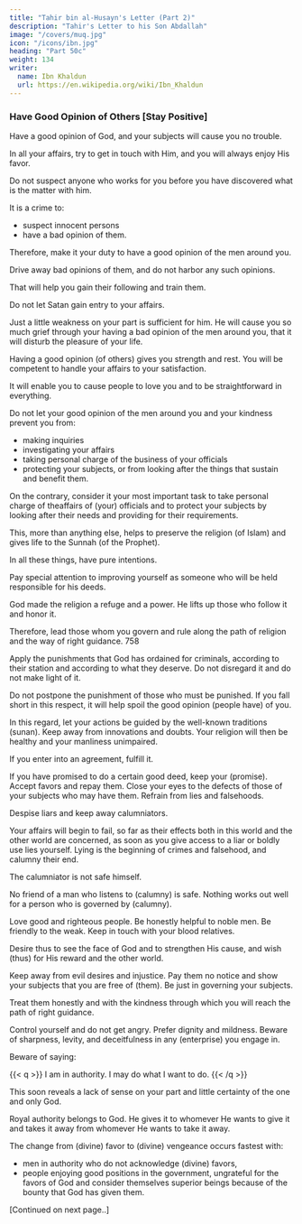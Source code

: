 ```yaml
---
title: "Tahir bin al-Husayn's Letter (Part 2)"
description: "Tahir's Letter to his Son Abdallah"
image: "/covers/muq.jpg"
icon: "/icons/ibn.jpg"
heading: "Part 50c"
weight: 134
writer:
  name: Ibn Khaldun
  url: https://en.wikipedia.org/wiki/Ibn_Khaldun
---
```



### Have Good Opinion of Others [Stay Positive]

Have a good opinion of God, and your subjects will cause you no trouble.

In all your affairs, try to get in touch with Him, and you will always enjoy His favor. 

<!-- with regard to the work with which you have entrusted him, -->

Do not suspect anyone who works for you before you have discovered what is the matter with him.

It is a crime to:
- suspect innocent persons 
- have a bad opinion of them.

Therefore, make it your duty to have a good opinion of the men around you.

Drive away bad opinions of them, and do not harbor any such opinions. 

That will help you gain their following and train them.

Do not let Satan gain entry to your affairs. 

Just a little weakness on your part is sufficient for him. He will cause you so much grief through your having a bad opinion of the men around you, that it will disturb the pleasure of your life.

Having a good opinion (of others) gives you strength and rest. You will be competent to handle your affairs to your satisfaction. 

It will enable you to cause people to love you and to be straightforward in everything. 

<!-- 757 -->
Do not let your good opinion of the men around you and your kindness prevent you from:
- making inquiries
- investigating your affairs
- taking personal charge of the business of your officials
- protecting your subjects, or from looking after the things that sustain and benefit them.

On the contrary, consider it your most important task to take personal charge of theaffairs of (your) officials and to protect your subjects by looking after their needs and providing for their requirements. 

This, more than anything else, helps to preserve the religion (of Islam) and gives life to the Sunnah (of the Prophet).

In all these things, have pure intentions. 

Pay special attention to improving yourself as someone who will be held responsible for his deeds.

<!-- that he will be rewarded for his good deeds, and punished for his evil deeds. For  -->

God made the religion a refuge and a power. He lifts up those who follow it and honor it.

Therefore, lead those whom you govern and rule along the path of religion and the way of right guidance. 758 

Apply the punishments that God has ordained for criminals, according to their station and according to what they deserve. Do not disregard it and do not make light of it. 

Do not postpone the punishment of those who must be punished. If you fall short in this respect, it will help spoil the good opinion (people have) of you.

In this regard, let your actions be guided by the well-known traditions (sunan). Keep away from innovations and doubts. Your religion will then be healthy and your manliness unimpaired.

If you enter into an agreement, fulfill it.

If you have promised to do a certain good deed, keep your (promise). Accept favors and repay them. Close your eyes to the defects of those of your subjects who may have them. Refrain from lies and falsehoods. 

Despise liars and keep away calumniators. 

Your affairs will begin to fail, so far as their effects both in this world and the other world are concerned, as soon as you give access to a liar or boldly use lies yourself. Lying is the beginning of crimes and falsehood, and calumny their end. 

The calumniator is not safe himself. 

No friend of a man who listens to (calumny) is safe. Nothing works out well for a person who is governed by (calumny).

Love good and righteous people. Be honestly helpful to noble men. Be friendly to the weak. Keep in touch with your blood relatives.

Desire thus to see the face of God and to strengthen His cause, and wish (thus) for His reward and the other world.

Keep away from evil desires and injustice. Pay them no notice and show your subjects that you are free of (them). Be just in governing your subjects.

Treat them honestly and with the kindness through which you will reach the path of right guidance.

Control yourself and do not get angry. Prefer dignity and mildness. Beware of sharpness, levity, and deceitfulness in any (enterprise) you engage in.

Beware of saying: 

{{< q >}}
I am in authority. I may do what I want to do.
{{< /q >}}


This soon reveals a lack of sense on your part and little certainty of the one and only God. 

<!-- Let your intention with regard to (God) and your certainty of Him be sincere. -->

Royal authority belongs to God. He gives it to whomever He wants to give it and takes it away from whomever He wants to take it away.

<!-- 763 -->

The change from (divine) favor to (divine) vengeance occurs fastest with:
- men in authority who do not acknowledge (divine) favors,
- people enjoying good positions in the government, ungrateful for the favors of God and consider themselves superior beings because of the bounty that God has given them. 

[Continued on next page..]